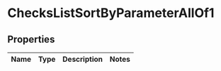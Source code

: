 

# ChecksListSortByParameterAllOf1


## Properties

| Name | Type | Description | Notes |
|------------ | ------------- | ------------- | -------------|



